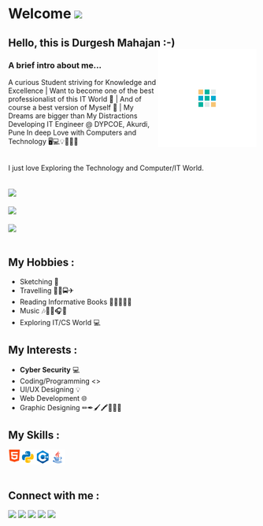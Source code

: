 # Welcome <img src="https://raw.githubusercontent.com/MartinHeinz/MartinHeinz/master/wave.gif" width="30px">

## Hello, this is Durgesh Mahajan :-) <img align="right" width="200px" src="Img/d.gif">
### A brief intro about me...
A curious Student striving for Knowledge and Excellence | Want to become one of the best professionalist of this IT World 📡 | And of course a best version of Myself 💙 | My Dreams are bigger than My Distractions
Developing IT Engineer @ DYPCOE, Akurdi, Pune
In deep Love with Computers and Technology 🖥💻💡📂📆📌

\
I just love Exploring the Technology and Computer/IT World.
</br>
<br></br>
<img src="https://github-readme-stats.vercel.app/api?username=durgeshm01722&show_icons=true&theme=dracula"><br><br>
<img src="https://github-readme-stats.vercel.app/api/top-langs/?username=durgeshm01722&layout=compact&show_icons=true&theme=radical"><br><br>
<img src="https://github-readme-stats.vercel.app/api/pin/?username=durgeshm01722&repo=durgeshm01722&show_owner=true&show_icons=true&theme=radical">
<br></br>

## My Hobbies :
* Sketching 🎨
* Travelling 🚕🚗🚍✈
* Reading Informative Books 📕📗📘📙📒
* Music 🎶🎵🎼🎧💙
* Exploring IT/CS World 💻

## My Interests :
* **Cyber Security** 💻
* Coding/Programming <>
* UI/UX Designing 💡
* Web Development 🌐
* Graphic Designing ✏✒🖌🖍📏📐📌

## My Skills :
<img align="left"  width="25px" src="Img/html.png" >
<img align="left"  width="30px" src="Img/python.png">
<img align="left"  width="30px" src="Img/cpp.png">
<img align="left"  width="30px" src="Img/java.png">

<br>
<br></br>

## Connect with me :
[<img src="https://img.shields.io/badge/-LinkedIn-blue?style=for-the-badge">](https://www.linkedin.com/in/durgesh-mahajan-99bab0212/)
[<img src="https://img.shields.io/badge/-Github-grey?style=for-the-badge">](https://github.com/durgeshm01722)
<img src="https://img.shields.io/badge/durgeshmahajan1722%40gmail.com-Gmail-red?style=for-the-badge">
[<img src="https://img.shields.io/badge/-Instagram-orange?style=for-the-badge">](https://www.instagram.com/durgeshm01722/)
[<img src="https://img.shields.io/badge/-Facebook-informational?style=for-the-badge">](https://www.facebook.com/durgeshmahajan1722/)
